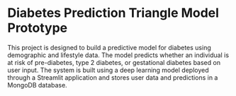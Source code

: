 # Diabetes Prediction Triangle Model Prototype

This project is designed to build a predictive model for diabetes using demographic and lifestyle data. The model predicts whether an individual is at risk of pre-diabetes, type 2 diabetes, or gestational diabetes based on user input. 
The system is built using a deep learning model deployed through a Streamlit application and stores user data and predictions in a MongoDB database.
